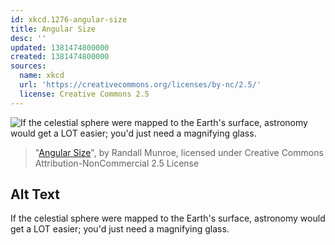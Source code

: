 ```yaml
---
id: xkcd.1276-angular-size
title: Angular Size
desc: ''
updated: 1381474800000
created: 1381474800000
sources:
  name: xkcd
  url: 'https://creativecommons.org/licenses/by-nc/2.5/'
  license: Creative Commons 2.5
---
```

![If the celestial sphere were mapped to the Earth's surface, astronomy would get a LOT easier; you'd just need a magnifying glass.](https://imgs.xkcd.com/comics/angular_size.png)
> "[Angular Size](https://xkcd.com/1276/)", by Randall Munroe, licensed under Creative Commons Attribution-NonCommercial 2.5 License

## Alt Text
If the celestial sphere were mapped to the Earth's surface, astronomy would get a LOT easier; you'd just need a magnifying glass.

